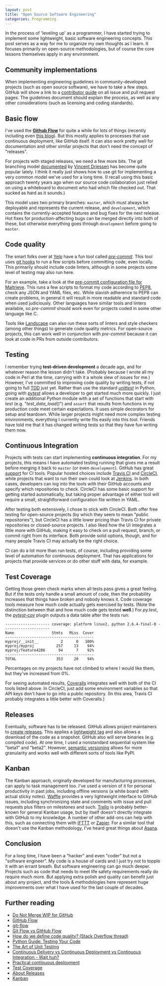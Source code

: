 ```yaml
---
layout: post
title: "Open Source Software Engineering"
categories: Programming
---
```


In the process of 'leveling up' as a programmer, I have started trying to implement some lightweight, basic software engineering concepts. This post serves as a way for me to organize my own thoughts as I learn. It focuses primarily on open-source methodologies, but of course the core lessons themselves apply in any environment.

## Community implementations

When implementing engineering guidelines in community-developed projects (such as open source software), we have to take a few steps. GitHub will show a link to a [contributor guide](https://github.com/blog/1184-contributing-guidelines) on all issue and pull request pages. The guidelines document should explain the process, as well as any other considerations (such as licensing and coding standards).

## Basic flow
I've used the [**Github Flow**](https://guides.github.com/introduction/flow/) for quite a while for lots of things (recently including even [this blog](https://github.com/krmaxwell/krmaxwell.github.io)). But this mostly applies to processes that use continuous deployment, like GitHub itself. It can also work pretty well for documentation and other similar projects that don't need the concept of "releases".

For projects with staged releases, we need a few more bits. The git branching model [documented](http://nvie.com/posts/a-successful-git-branching-model/) by [Vincent Driessen](https://twitter.com/nvie) has become quite popular lately. I think it really just shows how to use git for implementing a very common model we've used for a long time. (I recall using this basic approach twenty years ago when our source code collaboration just relied on using a whiteboard to document who had which file checked out. That sucked as hard as it sounds.)

This model uses two primary branches: `master`, which must always be deployable and represents the current release, and `development`, which contains the currently-accepted features and bug fixes for the next release. Hot fixes for production-affecting bugs can be merged directly into both of these, but otherwise everything goes through `development` before going to `master`.

## Code quality

The smart folks over at [Yelp](http://www.yelp.com) have a fun tool called [_pre-commit_](http://pre-commit.com). This tool uses [git hooks](http://githooks.com) to run a few scripts before committing code, even locally. This primarily should include code linters, although in some projects some level of testing may also run here.

For an example, take a look at the [pre-commit configuration file for Maltrieve](https://github.com/krmaxwell/maltrieve/blob/3f6fdcc3c8d139dbab3c5153efc95f65b8f30251/.pre-commit-config.yaml). This runs a few scripts to format my code according to [PEP8](https://www.python.org/dev/peps/pep-0008/), check any JSON and YAML files, etc. While slavish adherence to PEP8 can create problems, in general it will result in more readable and standard code when used judiciously. Other languages have similar tools and linters available, so _pre-commit_ should work even for projects coded in some other language like C.

Tools like [Landscape](https://landscape.io) can also run these sorts of linters and style checkers (among other things) to generate code quality metrics. For open-source projects, this can work well in conjunction with _pre-commit_ because it can look at code in PRs from outside contributors.

## Testing

I remember trying **test-driven development** a decade ago, and for whatever reason the lesson didn't take. (Probably because I wrote all my code in Perl at the time, carrying with it a whole slew of issues for me.) However, I've committed to improving code quality by writing tests, if not going to full [TDD](http://c2.com/cgi/wiki?TestDrivenDevelopment) just yet. Rather than use the standard [_unittest_](https://docs.python.org/2/library/unittest.html) in Python, going with [_pytest_](http://pytest.org) allows a developer to get started much more quickly. I just create an additional Python module with a set of functions that start with _test_ (e.g. "_test_data_load()_") and `assert` that results from functions in my production code meet certain expectations. It uses simple decorators for setup and teardown. While larger projects might need more complex testing environments, everything I currently write fits easily into this tool. Friends have told me that it has changed writing tests so that they have fun writing them now.

## Continuous Integration

Projects with tests can start implementing **continuous integration**. For my projects, this means I have automated testing running that gives me a result before merging it back to `master` (or even `development`). GitHub has great [support](https://developer.github.com/guides/building-a-ci-server/) for CI tools. Popular hosted choices include [Travis CI](https://travis-ci.com) and [CircleCI](https://circleci.com), while projects that want to run their own could look at [Jenkins](http://jenkins-ci.org). In both cases, developers can log into the tools with their GitHub accounts and specify which repositories to check. CircleCI has some basic support for getting started automatically, but taking proper advantage of either tool will require a small, straightforward configuration file written in YAML.

After testing both extensively, I chose to stick with CircleCI. Both offer free testing for open-source projects (by which they seem to mean "public repositories"), but CircleCI has a little lower pricing than Travis CI for private repositories or closed-source projects. I also liked how the UI integrates a little more with GitHub, making it easy to check on a pull request, branch, or commit right from its interface. Both provide solid options, though, and for many people Travis CI may actually be the right choice.

CI can do a lot more than run tests, of course, including providing some level of automation for continuous deployment. That has applications for projects that provide services or do other stuff with data, for example.

## Test Coverage

Getting those green check marks when all tests pass gives a great feeling. But if the tests only handle a small amount of code, then the probability increases that things have broken and nobody knows it. Code coverage tools measure how much code actually gets exercised by tests. (Note the distinction between that and how much code gets tested **well**.) For _py.test_, the [_pytest-cov_](https://pypi.python.org/pypi/pytest-cov) plugin outputs a data table after the tests run:

```
-------------------- coverage: platform linux2, python 2.6.4-final-0 ---------------------
Name                 Stmts   Miss  Cover
----------------------------------------
myproj/__init__          2      0   100%
myproj/myproj          257     13    94%
myproj/feature4286      94      7    92%
----------------------------------------
TOTAL                  353     20    94%
```

Percentages on my projects have not climbed to where I would like them, but they've increased from 0%.

For seeing automated results, [Coveralls](https://coveralls.io) integrates well with both of the CI tools listed above. In CircleCI, just add some environment variables so that API keys don't have to go into a public repository. (In this area, Travis CI probably integrates a little better with Coveralls.)

## Releases

Eventually, software has to be released. GitHub allows project maintainers to [create releases](https://help.github.com/articles/creating-releases/). This applies a [lightweight tag](http://git-scm.com/book/en/v2/Git-Basics-Tagging#Lightweight-Tags) and also allows a download of the code as a snapshot. GitHub also will serve binaries (e.g. compiled code). At one time, I used a nonstandard sequential system like "beta1" and "beta2". However, [semantic versioning](http://semver.org) allows for more granularity and works well with different sorts of tools like PyPI.

## Kanban

The Kanban approach, originally developed for manufacturing processes, can apply to task management too. I've used a version of it for personal productivity in past jobs, including offline versions (a white board with actual sticky notes). [Waffle](https://waffle.io) provides a very lightweight interface to GitHub issues, including synchronizing state and comments with issue and pull requests plus filters on milestones and such. [Trello](https://trello.com) is probably better-known for general Kanban usage, but by itself doesn't directly integrate with GitHub to my knowledge.  A number of other add-ons can help with this, such as connecting them with [IFTTT](https://ifttt.com) or [Zapier](https://zapier.com). For a similar tool that doesn't use the Kanban methodology, I've heard great things about [Asana](https://asana.com).

## Conclusion

For a long time, I have been a "hacker" and even "coder" but not a "software engineer". My code is a house of cards and I just try not to topple it with an errant breath. But software engineering can go much deeper. Projects such as code that needs to meet life safety requirements really do require much more. But applying extra polish and quality can benefit just about any project, and the tools & methodologies here represent huge improvements over what I have used for the last couple of decades.

## Further reading

- [Do Not Merge WIP for GitHub](https://chrome.google.com/webstore/detail/do-not-merge-wip-for-gith/nimelepbpejjlbmoobocpfnjhihnpked)
- [GitHub Flow](http://scottchacon.com/2011/08/31/github-flow.html)
- [git-flow](https://github.com/nvie/gitflow)
- [Git Flow vs GitHub Flow](http://lucamezzalira.com/2014/03/10/git-flow-vs-github-flow/)
- [How do we define code quality? (Stack Overflow thread)](http://stackoverflow.com/questions/405243/how-do-we-define-code-quality)
- [Python Guide: Testing Your Code](http://docs.python-guide.org/en/latest/writing/tests/)
- [The Art of Unit Testing](http://artofunittesting.com)
- [Continuous Delivery vs Continuous Deployment vs Continuous Integration - Wait huh?](http://blog.assembla.com/AssemblaBlog/tabid/12618/bid/92411/Continuous-Delivery-vs-Continuous-Deployment-vs-Continuous-Integration-Wait-huh.aspx)
- [Practical continuous deployment](http://blogs.atlassian.com/2014/04/practical-continuous-deployment/)
- [Test Coverage](http://martinfowler.com/bliki/TestCoverage.html)
- [About Releases](https://help.github.com/articles/about-releases/)
- [Kanban](http://kanbanblog.com/explained/)
